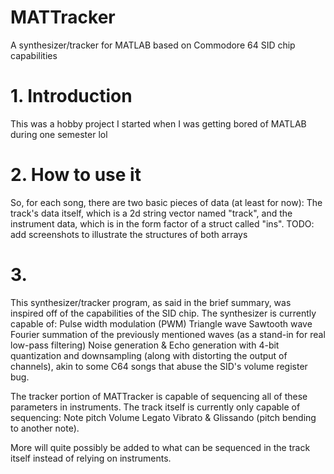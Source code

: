 # MATTracker
A synthesizer/tracker for MATLAB based on Commodore 64 SID chip capabilities


# 1. Introduction
This was a hobby project I started when I was getting bored of MATLAB during one semester lol
# 2. How to use it
So, for each song, there are two basic pieces of data (at least for now): The track's data itself, which is a 2d string vector named "track", and the instrument data, which is in the form factor of a struct called "ins".
TODO: add screenshots to illustrate the structures of both arrays
# 3.
This synthesizer/tracker program, as said in the brief summary, was inspired off of the capabilities of the SID chip.
The synthesizer is currently capable of:
Pulse width modulation (PWM)
Triangle wave
Sawtooth wave
Fourier summation of the previously mentioned waves (as a stand-in for real low-pass filtering)
Noise generation
& Echo generation with 4-bit quantization and downsampling (along with distorting the output of channels), akin to some C64 songs that abuse the SID's volume register bug.

The tracker portion of MATTracker is capable of sequencing all of these parameters in instruments.
The track itself is currently only capable of sequencing:
Note pitch
Volume
Legato
Vibrato
& Glissando (pitch bending to another note).

More will quite possibly be added to what can be sequenced in the track itself instead of relying on instruments.
